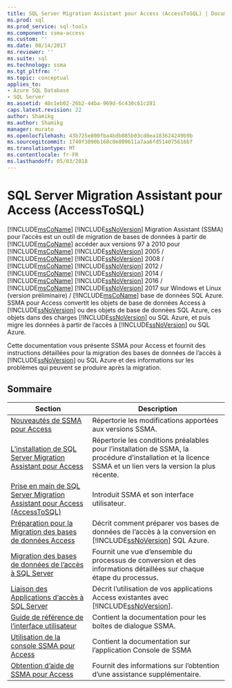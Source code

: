 ```yaml
---
title: SQL Server Migration Assistant pour Access (AccessToSQL) | Documents Microsoft
ms.prod: sql
ms.prod_service: sql-tools
ms.component: ssma-access
ms.custom: ''
ms.date: 08/14/2017
ms.reviewer: ''
ms.suite: sql
ms.technology: ssma
ms.tgt_pltfrm: ''
ms.topic: conceptual
applies_to:
- Azure SQL Database
- SQL Server
ms.assetid: 40c1eb02-26b2-44ba-969d-6c430c61c281
caps.latest.revision: 22
author: Shamikg
ms.author: Shamikg
manager: murato
ms.openlocfilehash: 43b725e800fba4bdb085b03cd0ea183624249b9b
ms.sourcegitcommit: 1740f3090b168c0e809611a7aa6fd514075616bf
ms.translationtype: MT
ms.contentlocale: fr-FR
ms.lasthandoff: 05/03/2018
---
```

# <a name="sql-server-migration-assistant-for-access-accesstosql"></a>SQL Server Migration Assistant pour Access (AccessToSQL)
[!INCLUDE[msCoName](../../includes/msconame_md.md)] [!INCLUDE[ssNoVersion](../../includes/ssnoversion_md.md)] Migration Assistant (SSMA) pour l’accès est un outil de migration de bases de données à partir de [!INCLUDE[msCoName](../../includes/msconame_md.md)] accéder aux versions 97 à 2010 pour [!INCLUDE[msCoName](../../includes/msconame_md.md)] [!INCLUDE[ssNoVersion](../../includes/ssnoversion_md.md)] 2005 / [!INCLUDE[msCoName](../../includes/msconame_md.md)] [!INCLUDE[ssNoVersion](../../includes/ssnoversion_md.md)] 2008 / [!INCLUDE[msCoName](../../includes/msconame_md.md)] [!INCLUDE[ssNoVersion](../../includes/ssnoversion_md.md)] 2012 / [!INCLUDE[msCoName](../../includes/msconame_md.md)] [!INCLUDE[ssNoVersion](../../includes/ssnoversion_md.md)] 2014 / [!INCLUDE[msCoName](../../includes/msconame_md.md)] [!INCLUDE[ssNoVersion](../../includes/ssnoversion_md.md)] 2016 / [!INCLUDE[msCoName](../../includes/msconame_md.md)] [!INCLUDE[ssNoVersion](../../includes/ssnoversion_md.md)] 2017 sur Windows et Linux (version préliminaire) / [!INCLUDE[msCoName](../../includes/msconame_md.md)] base de données SQL Azure. SSMA pour Access convertit les objets de base de données Access à [!INCLUDE[ssNoVersion](../../includes/ssnoversion_md.md)] ou des objets de base de données SQL Azure, ces objets dans des charges [!INCLUDE[ssNoVersion](../../includes/ssnoversion_md.md)] ou SQL Azure, et puis migre les données à partir de l’accès à [!INCLUDE[ssNoVersion](../../includes/ssnoversion_md.md)] ou SQL Azure.  
  
Cette documentation vous présente SSMA pour Access et fournit des instructions détaillées pour la migration des bases de données de l’accès à [!INCLUDE[ssNoVersion](../../includes/ssnoversion_md.md)] ou SQL Azure et des informations sur les problèmes qui peuvent se produire après la migration.  
  
## <a name="contents"></a>Sommaire  
  
|Section| Description|  
|-----------|---------------|  
|[Nouveautés de SSMA pour Access](http://msdn.microsoft.com/en-us/a24d3fc0-6911-4bfa-828a-197abf222e02)|Répertorie les modifications apportées aux versions SSMA.|  
|[L’installation de SQL Server Migration Assistant pour Access](http://msdn.microsoft.com/en-us/dd50eebd-75df-4e0d-8c4d-88b511aae4c7)|Répertorie les conditions préalables pour l’installation de SSMA, la procédure d’installation et la licence SSMA et un lien vers la version la plus récente.|  
|[Prise en main de SQL Server Migration Assistant pour Access &#40;AccessToSQL&#41;](../../ssma/access/getting-started-with-sql-server-migration-assistant-for-access-accesstosql.md)|Introduit SSMA et son interface utilisateur.|  
|[Préparation pour la Migration des bases de données Access](http://msdn.microsoft.com/en-us/9b80a9e0-08e7-4b4d-b5ec-cc998d3f5114)|Décrit comment préparer vos bases de données de l’accès à la conversion en [!INCLUDE[ssNoVersion](../../includes/ssnoversion_md.md)] SQL Azure.|  
|[Migration des bases de données de l’accès à SQL Server](http://msdn.microsoft.com/en-us/76a3abcf-2998-4712-9490-fe8d872c89ca)|Fournit une vue d’ensemble du processus de conversion et des informations détaillées sur chaque étape du processus.|  
|[Liaison des Applications d’accès à SQL Server](http://msdn.microsoft.com/en-us/82374ad2-7737-4164-a489-13261ba393d4)|Décrit l’utilisation de vos applications Access existantes avec [!INCLUDE[ssNoVersion](../../includes/ssnoversion_md.md)].|  
|[Guide de référence de l’interface utilisateur](http://msdn.microsoft.com/en-us/af24c303-4a41-449b-9c86-d6558a97e839)|Contient la documentation pour les boîtes de dialogue SSMA.|  
|[Utilisation de la console SSMA pour Access](http://msdn.microsoft.com/en-us/ef94e843-9f88-45a2-86c4-a0af268738c4)|Contient la documentation sur l’application Console de SSMA|  
|[Obtention d’aide de SSMA pour Access](http://go.microsoft.com/fwlink/?LinkID=708538&clcid=0x409)|Fournit des informations sur l’obtention d’une assistance supplémentaire.|  
  
